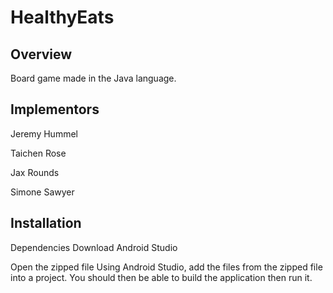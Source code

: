 # HealthyEats

## Overview
Board game made in the Java language.

## Implementors
Jeremy Hummel

Taichen Rose

Jax Rounds

Simone Sawyer

## Installation
Dependencies
Download Android Studio

Open the zipped file
Using Android Studio, add the files from the zipped file into a project.
You should then be able to build the application then run it.
